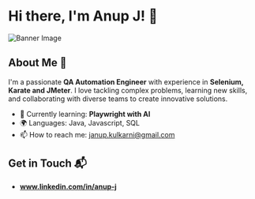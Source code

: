 # Hi there, I'm Anup J! 👋

![Banner Image](your_banner_image_url_here)

## About Me 🚀

I'm a passionate **QA Automation Engineer** with experience in **Selenium, Karate and JMeter**. I love tackling complex problems, learning new skills, and collaborating with diverse teams to create innovative solutions.

- 🌱 Currently learning: **Playwright with AI**
- 🌍 Languages: Java, Javascript, SQL
- 📫 How to reach me: janup.kulkarni@gmail.com



## Get in Touch 📬
- **www.linkedin.com/in/anup-j**



